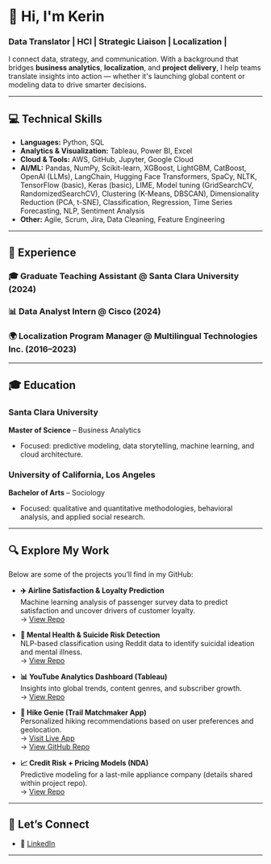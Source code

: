# 👋 Hi, I'm Kerin

### Data Translator | HCI | Strategic Liaison | Localization |

I connect data, strategy, and communication. With a background that bridges **business analytics**, **localization**, and **project delivery**, I help teams translate insights into action — whether it's launching global content or modeling data to drive smarter decisions.

---

## 💻 Technical Skills

- **Languages:** Python, SQL  
- **Analytics & Visualization:** Tableau, Power BI, Excel  
- **Cloud & Tools:** AWS, GitHub, Jupyter, Google Cloud  
- **AI/ML:** Pandas, NumPy, Scikit-learn, XGBoost, LightGBM, CatBoost, OpenAI (LLMs), LangChain, Hugging Face Transformers, SpaCy, NLTK, TensorFlow (basic), Keras (basic), LIME, Model tuning (GridSearchCV, RandomizedSearchCV), Clustering (K-Means, DBSCAN), Dimensionality Reduction (PCA, t-SNE), Classification, Regression, Time Series Forecasting, NLP, Sentiment Analysis  
- **Other:** Agile, Scrum, Jira, Data Cleaning, Feature Engineering  

---

## 💼 Experience

### 🎓 Graduate Teaching Assistant @ Santa Clara University (2024)

### 📊 Data Analyst Intern @ Cisco (2024)

### 🌍 Localization Program Manager @ Multilingual Technologies Inc. (2016–2023)


---

## 🎓 Education

### Santa Clara University
**Master of Science** – Business Analytics  
- Focused: predictive modeling, data storytelling, machine learning, and cloud architecture.

### University of California, Los Angeles
**Bachelor of Arts** – Sociology  
- Focused: qualitative and quantitative methodologies, behavioral analysis, and applied social research.

---

## 🔍 Explore My Work

Below are some of the projects you’ll find in my GitHub:

- **✈️ Airline Satisfaction & Loyalty Prediction**  
  Machine learning analysis of passenger survey data to predict satisfaction and uncover drivers of customer loyalty.  
  → [View Repo](https://github.com/kerin17/us-airline-satisfaction-loyalty)
  
- **🧠 Mental Health & Suicide Risk Detection**  
  NLP-based classification using Reddit data to identify suicidal ideation and mental illness.  
  → [View Repo](https://github.com/kerin17/Suicide_Risk_Detection)

- **📊 YouTube Analytics Dashboard (Tableau)**  
  Insights into global trends, content genres, and subscriber growth.  
  → [View Repo](https://github.com/kerin17/Global_YouTube_Landscape)

- **🥾 Hike Genie (Trail Matchmaker App)**  
  Personalized hiking recommendations based on user preferences and geolocation.  
  → [Visit Live App](https://partyrock.aws/u/kerinwu/2UcqgSHa6/Hike-Genie%3A-Your-Personalized-Trail-Companion)  
  → [View GitHub Repo](https://github.com/kerin17/Hike_Genie)

- **📈 Credit Risk + Pricing Models (NDA)**  
  Predictive modeling for a last-mile appliance company (details shared within project repo).  
  → [View Repo](https://github.com/kerin17/Predictive_Modeling_and_Pricing_Optimization_Koolboks)

---

## 🤝 Let’s Connect
- 📎 [LinkedIn](https://www.linkedin.com/in/kerin-w-67445690/)


---


